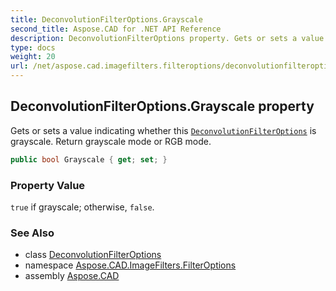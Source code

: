```yaml
---
title: DeconvolutionFilterOptions.Grayscale
second_title: Aspose.CAD for .NET API Reference
description: DeconvolutionFilterOptions property. Gets or sets a value indicating whether this DeconvolutionFilterOptions is grayscale. Return grayscale mode or RGB mode
type: docs
weight: 20
url: /net/aspose.cad.imagefilters.filteroptions/deconvolutionfilteroptions/grayscale/
---
```

## DeconvolutionFilterOptions.Grayscale property

Gets or sets a value indicating whether this [`DeconvolutionFilterOptions`](../) is grayscale. Return grayscale mode or RGB mode.

```csharp
public bool Grayscale { get; set; }
```

### Property Value

`true` if grayscale; otherwise, `false`.

### See Also

* class [DeconvolutionFilterOptions](../)
* namespace [Aspose.CAD.ImageFilters.FilterOptions](../../../aspose.cad.imagefilters.filteroptions/)
* assembly [Aspose.CAD](../../../)


